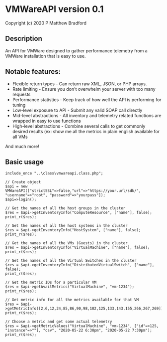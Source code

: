 # VMWareAPI version 0.1
Copyright (c) 2020 P Matthew Bradford

## Description
An API for VMWare designed to gather performance telemetry from a VMWare installation that is easy to use.

## Notable features:
- Flexible return types - Can return raw XML, JSON, or PHP arrays.
- Rate limiting - Ensure you don't overwhelm your server with too many requests
- Performance statistics - Keep track of how well the API is performing for tuning
- Low-level exposure to API - Submit any valid SOAP call directly
- Mid-level abstractions - All inventory and telemetry related functions are wrapped in easy to use functions
- High-level abstractions - Combine several calls to get commonly desired results (ex: show me all the metrics in plain english available for all VMs
  
And much more!
  
## Basic usage
```
include_once "..\class\vmwareapi.class.php";

// Create object
$api = new VMWareAPI(["strictSSL"=>false,"url"=>"https://your.url/sdk/", "username"=>"root", "password"=>"yourpass"]);
$api=>login();

// Get the names of all the host groups in the cluster
$res = $api->getInventoryInfo("ComputeResource", ["name"], false);
print_r($res);

// Get the names of all the host systems in the cluster
$res = $api->getInventoryInfo("HostSystem", ["name"], false);
print_r($res);

// Get the names of all the VMs (Guests) in the cluster
$res = $api->getInventoryInfo("VirtualMachine", ["name"], false);
print_r($res);

// Get the names of all the Virtual Switches in the cluster
$res = $api->getInventoryInfo("DistributedVirtualSwitch", ["name"], false);
print_r($res);

// Get the metric IDs for a particular VM
$res = $api->getAvailMetrics("VirtualMachine", "vm-1234");
print_r($res);

// Get metric info for all the metrics available for that VM
$res = $api->getMetricInfo([2,6,12,24,85,86,90,98,102,125,133,143,155,266,267,269]);
print_r($res);

// Choose a metric and get some actual telemetry 
$res = $api->getMetricValues("VirtualMachine", "vm-1234", ["id"=>125, "instance"=>""], "csv", "2020-05-22 6:30pm", "2020-05-22 7:30pm");
print_r($res);
```

